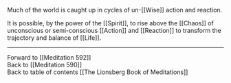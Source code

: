 Much of the world is caught up in cycles of un-[[Wise]] action and reaction. 

It is possible, by the power of the [[Spirit]], to rise above the [[Chaos]] of unconscious or semi-conscious [[Action]] and [[Reaction]] to transform the trajectory and balance of [[Life]].  

___

Forward to [[Meditation 592]]  
Back to [[Meditation 590]]  
Back to table of contents [[The Lionsberg Book of Meditations]]  